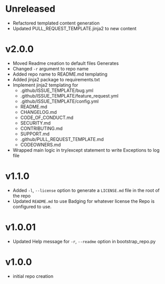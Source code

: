 # Unreleased
* Refactored templated content generation
* Updated PULL_REQUEST_TEMPLATE.jinja2 to new content
 
# v2.0.0
* Moved Readme creation to default files Generates
* Changed `-r` argument to repo name
* Added repo name to README.md templating
* Added jinja2 package to requirements.txt
* Implement jinja2 templating for
    * .github/ISSUE_TEMPLATE/bug.yml
    * .github/ISSUE_TEMPLATE/feature_request.yml
    * .github/ISSUE_TEMPLATE/config.yml
    * README.md
    * CHANGELOG.md
    * CODE_OF_CONDUCT.md
    * SECURITY.md
    * CONTRIBUTING.md
    * SUPPORT.md
    * .github/PULL_REQUEST_TEMPLATE.md
    * CODEOWNERS.md
* Wrapped main logic in try/except statement to write Exceptions to log file

# v1.1.0
* Added `-l`, `--license` option to generate a `LICENSE.md` file in the root of the repo
* Updated `README.md` to use Badging for whatever license the Repo is configured to use.

# v1.0.01
* Updated Help message for `-r`, `--readme` option in bootstrap_repo.py

# v1.0.0
* initial repo creation
             